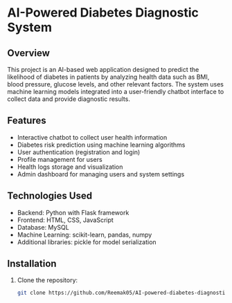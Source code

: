 # AI-Powered Diabetes Diagnostic System 
## Overview
This project is an AI-based web application designed to predict the likelihood of diabetes in patients by analyzing health data such as BMI, blood pressure, glucose levels, and other relevant factors. The system uses machine learning models integrated into a user-friendly chatbot interface to collect data and provide diagnostic results.

## Features
- Interactive chatbot to collect user health information
- Diabetes risk prediction using machine learning algorithms
- User authentication (registration and login)
- Profile management for users
- Health logs storage and visualization
- Admin dashboard for managing users and system settings

## Technologies Used
- Backend: Python with Flask framework
- Frontend: HTML, CSS, JavaScript
- Database: MySQL
- Machine Learning: scikit-learn, pandas, numpy
- Additional libraries: pickle for model serialization

## Installation
1. Clone the repository:
   ```bash
   git clone https://github.com/Reemak05/AI-powered-diabetes-diagnostic-system.git
